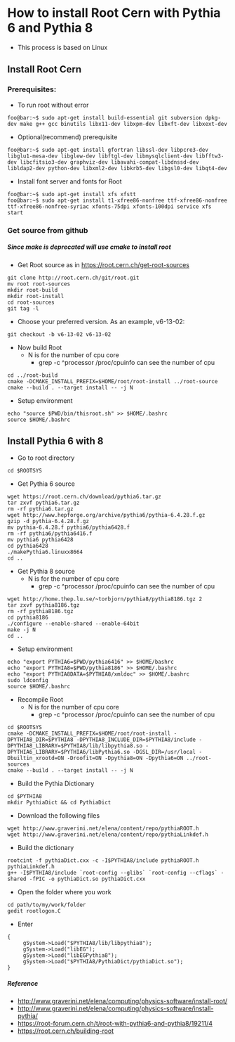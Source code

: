 # How to install Root Cern with Pythia 6 and Pythia 8

- This process is based on Linux

## Install Root Cern

### Prerequisites:
- To run root without error

~~~
foo@bar:~$ sudo apt-get install build-essential git subversion dpkg-dev make g++ gcc binutils libx11-dev libxpm-dev libxft-dev libxext-dev
~~~

- Optional(recommend) prerequisite

~~~
foo@bar:~$ sudo apt-get install gfortran libssl-dev libpcre3-dev libglu1-mesa-dev libglew-dev libftgl-dev libmysqlclient-dev libfftw3-dev libcfitsio3-dev graphviz-dev libavahi-compat-libdnssd-dev libldap2-dev python-dev libxml2-dev libkrb5-dev libgsl0-dev libqt4-dev
~~~

- Install font server and fonts for Root

~~~
foo@bar:~$ sudo apt-get install xfs xfstt
foo@bar:~$ sudo apt-get install t1-xfree86-nonfree ttf-xfree86-nonfree ttf-xfree86-nonfree-syriac xfonts-75dpi xfonts-100dpi service xfs start
~~~

### Get source from github

##### Since make is deprecated will use cmake to install root

- Get Root source as in <https://root.cern.ch/get-root-sources>

~~~
git clone http://root.cern.ch/git/root.git
mv root root-sources
mkdir root-build
mkdir root-install
cd root-sources
git tag -l
~~~

- Choose your preferred version. As an example, v6-13-02:

~~~
git checkout -b v6-13-02 v6-13-02
~~~

- Now build Root
  - N is for the number of cpu core
     - grep -c ^processor /proc/cpuinfo can see the number of cpu

~~~
cd ../root-build
cmake -DCMAKE_INSTALL_PREFIX=$HOME/root/root-install ../root-source
cmake --build . --target install -- -j N
~~~

- Setup environment

~~~
echo "source $PWD/bin/thisroot.sh" >> $HOME/.bashrc
source $HOME/.bashrc
~~~

## Install Pythia 6 with 8 

- Go to root directory

~~~
cd $ROOTSYS
~~~

- Get Pythia 6 source

~~~
wget https://root.cern.ch/download/pythia6.tar.gz
tar zxvf pythia6.tar.gz
rm -rf pythia6.tar.gz
wget http://www.hepforge.org/archive/pythia6/pythia-6.4.28.f.gz
gzip -d pythia-6.4.28.f.gz
mv pythia-6.4.28.f pythia6/pythia6428.f
rm -rf pythia6/pythia6416.f
mv pythia6 pythia6428
cd pythia6428
./makePythia6.linuxx8664
cd ..
~~~

- Get Pythia 8 source
  - N is for the number of cpu core
     - grep -c ^processor /proc/cpuinfo can see the number of cpu 

~~~
wget http://home.thep.lu.se/~torbjorn/pythia8/pythia8186.tgz 2
tar zxvf pythia8186.tgz
rm -rf pythia8186.tgz
cd pythia8186
./configure --enable-shared --enable-64bit
make -j N
cd ..
~~~

- Setup environment

~~~
echo "export PYTHIA6=$PWD/pythia6416" >> $HOME/bashrc
echo "export PYTHIA8=$PWD/pythia8186" >> $HOME/.bashrc
echo "export PYTHIA8DATA=$PYTHIA8/xmldoc" >> $HOME/.bashrc
sudo ldconfig
source $HOME/.bashrc
~~~

- Recompile Root
  - N is for the number of cpu core
     - grep -c ^processor /proc/cpuinfo can see the number of cpu

~~~
cd $ROOTSYS
cmake -DCMAKE_INSTALL_PREFIX=$HOME/root/root-install -DPYTHIA8_DIR=$PYTHIA8 -DPYTHIA8_INCLUDE_DIR=$PYTHIA8/include -DPYTHIA8_LIBRARY=$PYTHIA8/lib/libpythia8.so -DPYTHIA6_LIBRARY=$PYTHIA6/libPythia6.so -DGSL_DIR=/usr/local -Dbuiltin_xrootd=ON -Droofit=ON -Dpythia8=ON -Dpythia6=ON ../root-sources
cmake --build . --target install -- -j N
~~~

- Build the Pythia Dictionary

~~~
cd $PYTHIA8
mkdir PythiaDict && cd PythiaDict
~~~

   - Download the following files
   ~~~
   wget http://www.graverini.net/elena/content/repo/pythiaROOT.h
   wget http://www.graverini.net/elena/content/repo/pythiaLinkdef.h
   ~~~
   
   - Build the dictionary
   ~~~
   rootcint -f pythiaDict.cxx -c -I$PYTHIA8/include pythiaROOT.h pythiaLinkdef.h
   g++ -I$PYTHIA8/include `root-config --glibs` `root-config --cflags` -shared -fPIC -o pythiaDict.so pythiaDict.cxx
   ~~~
   
   - Open the folder where you work
   ~~~
   cd path/to/my/work/folder
   gedit rootlogon.C
   ~~~
   
   - Enter
   ~~~
   {
        gSystem->Load("$PYTHIA8/lib/libpythia8");
        gSystem->Load("libEG");
        gSystem->Load("libEGPythia8");
        gSystem->Load("$PYTHIA8/PythiaDict/pythiaDict.so");
   }
   ~~~
    
    
##### Reference
- http://www.graverini.net/elena/computing/physics-software/install-root/
- http://www.graverini.net/elena/computing/physics-software/install-pythia/
- https://root-forum.cern.ch/t/root-with-pythia6-and-pythia8/19211/4
- https://root.cern.ch/building-root